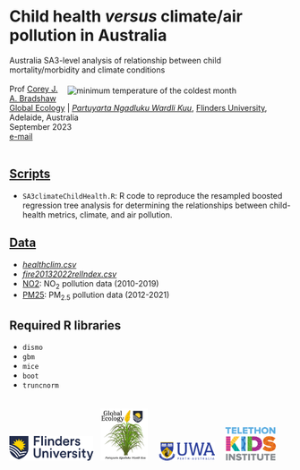 # Child health <em>versus</em> climate/air pollution in Australia
Australia SA3-level analysis of relationship between child mortality/morbidity and climate conditions
<img align="right" src="www/ausminTcMoTransp.png" alt="minimum temperature of the coldest month" width="400" style="margin-top: 20px">
<br>
<br>
Prof <a href="https://globalecologyflinders.com/people/#DIRECTOR">Corey J. A. Bradshaw</a> <br>
<a href="http://globalecologyflinders.com" target="_blank">Global Ecology</a> | <em><a href="https://globalecologyflinders.com/partuyarta-ngadluku-wardli-kuu/" target="_blank">Partuyarta Ngadluku Wardli Kuu</a></em>, <a href="http://flinders.edu.au" target="_blank">Flinders University</a>, Adelaide, Australia <br>
September 2023<br>
<a href=mailto:corey.bradshaw@flinders.edu.au>e-mail</a> <br>
<br>

## <a href="https://github.com/cjabradshaw/AusChildHlthClim/tree/main/scripts">Scripts</a>
- <code>SA3climateChildHealth.R</code>: R code to reproduce the resampled boosted regression tree analysis for determining the relationships between child-health metrics, climate, and air pollution.

## <a href="https://github.com/cjabradshaw/AusChildHlthClim/tree/main/data/brtdata">Data</a>
- <em><a href="https://github.com/cjabradshaw/AusChildHlthClim/blob/main/data/climhealth/healthclim.csv">healthclim.csv</a></em>
- <em><a href="https://github.com/cjabradshaw/AusChildHlthClim/blob/main/data/fire/fire20132022relIndex.csv">fire20132022relIndex.csv</a></em>
- <a href="https://github.com/cjabradshaw/AusChildHlthClim/tree/main/data/NO2">NO2</a>: NO<sub>2</sub> pollution data (2010-2019)
- <a href="https://github.com/cjabradshaw/AusChildHlthClim/tree/main/data/PM25">PM25</a>: PM<sub>2.5</sub> pollution data (2012-2021)

## Required R libraries
- <code>dismo</code>
- <code>gbm</code>
- <code>mice</code>
- <code>boot</code>
- <code>truncnorm</code>

<p><a href="https://www.flinders.edu.au"><img align="bottom-left" src="www/Flinders_University_Logo_Horizontal_RGB_Master.png" alt="Flinders University" width="150" style="margin-top: 20px"></a> &nbsp; <a href="https://globalecologyflinders.com"><img align="bottom-left" src="www/GEL Logo Kaurna New Transp.png" alt="GEL" width="85" style="margin-top: 20px"></a> &nbsp; &nbsp; <a href="https://www.uwa.edu.au/"><img align="bottom-left" src="www/uwa2.png" alt="UWA" width="100" style="margin-top: 20px"></a> &nbsp; &nbsp; <a href="https://www.telethonkids.org.au"><img align="bottom-left" src="www/tkilogo.png" alt="TKI" width="90" style="margin-top: 20px"></a>
